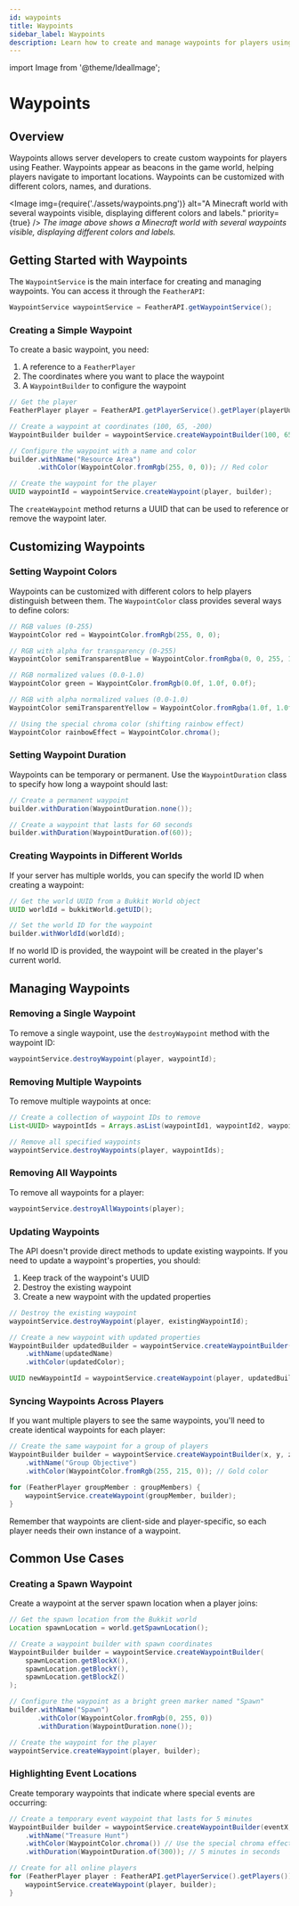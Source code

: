 ```yaml
---
id: waypoints
title: Waypoints
sidebar_label: Waypoints
description: Learn how to create and manage waypoints for players using the Feather Server API
---
```


import Image from '@theme/IdealImage';

# Waypoints

## Overview

Waypoints allows server developers to create custom waypoints for players using Feather. Waypoints appear as beacons in the game world, helping players navigate to important locations. Waypoints can be customized with different colors, names, and durations.

<Image
  img={require('./assets/waypoints.png')}
  alt="A Minecraft world with several waypoints visible, displaying different colors and labels."
  priority={true}
/>
*The image above shows a Minecraft world with several waypoints visible, displaying different colors and labels.*


## Getting Started with Waypoints

The `WaypointService` is the main interface for creating and managing waypoints. You can access it through the `FeatherAPI`:

```java
WaypointService waypointService = FeatherAPI.getWaypointService();
```

### Creating a Simple Waypoint

To create a basic waypoint, you need:
1. A reference to a `FeatherPlayer`
2. The coordinates where you want to place the waypoint
3. A `WaypointBuilder` to configure the waypoint

```java
// Get the player
FeatherPlayer player = FeatherAPI.getPlayerService().getPlayer(playerUuid);

// Create a waypoint at coordinates (100, 65, -200)
WaypointBuilder builder = waypointService.createWaypointBuilder(100, 65, -200);

// Configure the waypoint with a name and color
builder.withName("Resource Area")
       .withColor(WaypointColor.fromRgb(255, 0, 0)); // Red color

// Create the waypoint for the player
UUID waypointId = waypointService.createWaypoint(player, builder);
```

The `createWaypoint` method returns a UUID that can be used to reference or remove the waypoint later.

## Customizing Waypoints

### Setting Waypoint Colors

Waypoints can be customized with different colors to help players distinguish between them. The `WaypointColor` class provides several ways to define colors:

```java
// RGB values (0-255)
WaypointColor red = WaypointColor.fromRgb(255, 0, 0);

// RGB with alpha for transparency (0-255)
WaypointColor semiTransparentBlue = WaypointColor.fromRgba(0, 0, 255, 128);

// RGB normalized values (0.0-1.0)
WaypointColor green = WaypointColor.fromRgb(0.0f, 1.0f, 0.0f);

// RGB with alpha normalized values (0.0-1.0)
WaypointColor semiTransparentYellow = WaypointColor.fromRgba(1.0f, 1.0f, 0.0f, 0.5f);

// Using the special chroma color (shifting rainbow effect)
WaypointColor rainbowEffect = WaypointColor.chroma();
```

### Setting Waypoint Duration

Waypoints can be temporary or permanent. Use the `WaypointDuration` class to specify how long a waypoint should last:

```java
// Create a permanent waypoint
builder.withDuration(WaypointDuration.none());

// Create a waypoint that lasts for 60 seconds
builder.withDuration(WaypointDuration.of(60));
```

### Creating Waypoints in Different Worlds

If your server has multiple worlds, you can specify the world ID when creating a waypoint:

```java
// Get the world UUID from a Bukkit World object
UUID worldId = bukkitWorld.getUID();

// Set the world ID for the waypoint
builder.withWorldId(worldId);
```

If no world ID is provided, the waypoint will be created in the player's current world.

## Managing Waypoints

### Removing a Single Waypoint

To remove a single waypoint, use the `destroyWaypoint` method with the waypoint ID:

```java
waypointService.destroyWaypoint(player, waypointId);
```

### Removing Multiple Waypoints

To remove multiple waypoints at once:

```java
// Create a collection of waypoint IDs to remove
List<UUID> waypointIds = Arrays.asList(waypointId1, waypointId2, waypointId3);

// Remove all specified waypoints
waypointService.destroyWaypoints(player, waypointIds);
```

### Removing All Waypoints

To remove all waypoints for a player:

```java
waypointService.destroyAllWaypoints(player);
```

### Updating Waypoints

The API doesn't provide direct methods to update existing waypoints. If you need to update a waypoint's properties, you should:

1. Keep track of the waypoint's UUID
2. Destroy the existing waypoint
3. Create a new waypoint with the updated properties

```java
// Destroy the existing waypoint
waypointService.destroyWaypoint(player, existingWaypointId);

// Create a new waypoint with updated properties
WaypointBuilder updatedBuilder = waypointService.createWaypointBuilder(newX, newY, newZ)
    .withName(updatedName)
    .withColor(updatedColor);

UUID newWaypointId = waypointService.createWaypoint(player, updatedBuilder);
```

### Syncing Waypoints Across Players

If you want multiple players to see the same waypoints, you'll need to create identical waypoints for each player:

```java
// Create the same waypoint for a group of players
WaypointBuilder builder = waypointService.createWaypointBuilder(x, y, z)
    .withName("Group Objective")
    .withColor(WaypointColor.fromRgb(255, 215, 0)); // Gold color

for (FeatherPlayer groupMember : groupMembers) {
    waypointService.createWaypoint(groupMember, builder);
}
```

Remember that waypoints are client-side and player-specific, so each player needs their own instance of a waypoint.

## Common Use Cases

### Creating a Spawn Waypoint

Create a waypoint at the server spawn location when a player joins:

```java
// Get the spawn location from the Bukkit world
Location spawnLocation = world.getSpawnLocation();

// Create a waypoint builder with spawn coordinates
WaypointBuilder builder = waypointService.createWaypointBuilder(
    spawnLocation.getBlockX(), 
    spawnLocation.getBlockY(), 
    spawnLocation.getBlockZ()
);

// Configure the waypoint as a bright green marker named "Spawn"
builder.withName("Spawn")
       .withColor(WaypointColor.fromRgb(0, 255, 0))
       .withDuration(WaypointDuration.none());

// Create the waypoint for the player
waypointService.createWaypoint(player, builder);
```

### Highlighting Event Locations

Create temporary waypoints that indicate where special events are occurring:

```java
// Create a temporary event waypoint that lasts for 5 minutes
WaypointBuilder builder = waypointService.createWaypointBuilder(eventX, eventY, eventZ)
    .withName("Treasure Hunt")
    .withColor(WaypointColor.chroma()) // Use the special chroma effect for important events
    .withDuration(WaypointDuration.of(300)); // 5 minutes in seconds

// Create for all online players
for (FeatherPlayer player : FeatherAPI.getPlayerService().getPlayers()) {
    waypointService.createWaypoint(player, builder);
}
```